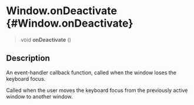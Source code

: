 Window.onDeactivate {#Window.onDeactivate}
===================

> void **onDeactivate** ()

Description
-----------

An event-handler callback function, called when the window loses the
keyboard focus.

Called when the user moves the keyboard focus from the previously active
window to another window.
